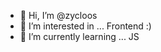 - 👋 Hi, I’m @zycloos
- 👀 I’m interested in ... Frontend :)
- 🌱 I’m currently learning ... JS

<!---
zycloos/zycloos is a ✨ special ✨ repository because its `README.md` (this file) appears on your GitHub profile.
You can click the Preview link to take a look at your changes.
--->
